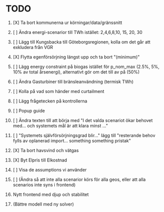 # TODO

1. [X] Ta bort kommunerna ur körningar/data/gränssnitt
2. [ ] Ändra energi-scenarior till TWh istället: 2,4,6,8,10, 15, 20, 30
3. [ ] Lägg till Kungsbacka till Göteborgsregionen, kolla om det går att exkludera från VGR
4. [X] Flytta egenförsörjning längst upp och ta bort "(minimum)"
5. [ ] Lägg energy constraint på biogas istället för p_nom_max (2.5%, 5%, 10% av total årsenergi), alternativt gör om det till av på (50%)
6. [ ] Ändra Gasturbiner till bränsleanvändning (termisk TWh)
7. [ ] Kolla på vad som händer med curtailment
8. [ ] Lägg frågetecken på kontrollerna
9. [ ] Popup guide
10. [ ] Ändra texten till att börja med "I det valda scenariot ökar behovet med... och systemets mål är att klara minst ..."
11. [ ] "Systemets självförsörjningsgrad blir..." lägg till "resterande behov fylls av oplanerad import... something something pristak"
12. [X] Ta bort havsvind och vätgas
13. [X] Byt Elpris till Elkostnad
14. [ ] Visa de assumptions vi använder

15. [ ] (Ändra så att inte alla scenarior körs för alla geos, eller att alla scenarios inte syns i frontend)
16. Nytt frontend med djup och stabilitet
17. (Bättre modell med ny solver)